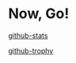 # Now, Go!

[github-stats](https://github-readme-stats.vercel.app/api?username=lvncer)

[github-trophy](https://github-profile-trophy.vercel.app/?username=lvncer)
